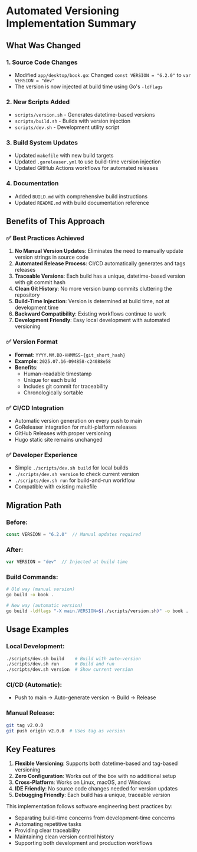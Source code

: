 # Automated Versioning Implementation Summary

## What Was Changed

### 1. **Source Code Changes**
- Modified `app/desktop/book.go`: Changed `const VERSION = "6.2.0"` to `var VERSION = "dev"`
- The version is now injected at build time using Go's `-ldflags`

### 2. **New Scripts Added**
- `scripts/version.sh` - Generates datetime-based versions
- `scripts/build.sh` - Builds with version injection
- `scripts/dev.sh` - Development utility script

### 3. **Build System Updates**
- Updated `makefile` with new build targets
- Updated `.goreleaser.yml` to use build-time version injection
- Updated GitHub Actions workflows for automated releases

### 4. **Documentation**
- Added `BUILD.md` with comprehensive build instructions
- Updated `README.md` with build documentation reference

## Benefits of This Approach

### ✅ **Best Practices Achieved**

1. **No Manual Version Updates**: Eliminates the need to manually update version strings in source code
2. **Automated Release Process**: CI/CD automatically generates and tags releases
3. **Traceable Versions**: Each build has a unique, datetime-based version with git commit hash
4. **Clean Git History**: No more version bump commits cluttering the repository
5. **Build-Time Injection**: Version is determined at build time, not at development time
6. **Backward Compatibility**: Existing workflows continue to work
7. **Development Friendly**: Easy local development with automated versioning

### ✅ **Version Format**
- **Format**: `YYYY.MM.DD-HHMMSS-{git_short_hash}`
- **Example**: `2025.07.16-094858-c24088e58`
- **Benefits**:
  - Human-readable timestamp
  - Unique for each build
  - Includes git commit for traceability
  - Chronologically sortable

### ✅ **CI/CD Integration**
- Automatic version generation on every push to main
- GoReleaser integration for multi-platform releases
- GitHub Releases with proper versioning
- Hugo static site remains unchanged

### ✅ **Developer Experience**
- Simple `./scripts/dev.sh build` for local builds
- `./scripts/dev.sh version` to check current version
- `./scripts/dev.sh run` for build-and-run workflow
- Compatible with existing makefile

## Migration Path

### Before:
```go
const VERSION = "6.2.0"  // Manual updates required
```

### After:
```go
var VERSION = "dev"  // Injected at build time
```

### Build Commands:
```bash
# Old way (manual version)
go build -o book .

# New way (automatic version)
go build -ldflags "-X main.VERSION=$(./scripts/version.sh)" -o book .
```

## Usage Examples

### Local Development:
```bash
./scripts/dev.sh build    # Build with auto-version
./scripts/dev.sh run      # Build and run
./scripts/dev.sh version  # Show current version
```

### CI/CD (Automatic):
- Push to main → Auto-generate version → Build → Release

### Manual Release:
```bash
git tag v2.0.0
git push origin v2.0.0  # Uses tag as version
```

## Key Features

1. **Flexible Versioning**: Supports both datetime-based and tag-based versioning
2. **Zero Configuration**: Works out of the box with no additional setup
3. **Cross-Platform**: Works on Linux, macOS, and Windows
4. **IDE Friendly**: No source code changes needed for version updates
5. **Debugging Friendly**: Each build has a unique, traceable version

This implementation follows software engineering best practices by:
- Separating build-time concerns from development-time concerns
- Automating repetitive tasks
- Providing clear traceability
- Maintaining clean version control history
- Supporting both development and production workflows
